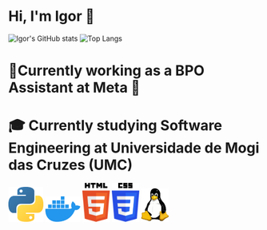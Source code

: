 <h1 align="left">Hi, I'm Igor 👋</h1>

![Igor's GitHub stats](https://github-readme-stats.vercel.app/api?username=igorltsyk&show_icons=true&theme=transparent) ![Top Langs](https://github-readme-stats.vercel.app/api/top-langs/?username=igorltsyk&theme=transparent)
<h1 align="left">💼Currently working as a BPO Assistant at Meta  🏢 </h1>
<h1 align="left">🎓 Currently studying Software Engineering at Universidade de Mogi das Cruzes (UMC) </h1>

<p align="left">
  <img src="assets/icons/python-logo.svg" alt="Python Logo" width="70"/>
  <img src="assets/icons/docker-logo.svg" alt=" Docker Logo" width="70"/>
  <img src="assets/icons/html5-logo.svg" alt="Html Logo" width="55"/>
  <img src="assets/icons/css3-logo.svg" alt="CSS Logo" width="55"/>
  <img src="assets/icons/linux-logo.svg" alt="Linux Logo" width="55"/>
</p>
